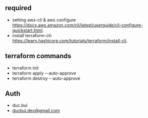 ## required
- setting aws-cli & aws configure https://docs.aws.amazon.com/cli/latest/userguide/cli-configure-quickstart.html.
- install terraform-cli: https://learn.hashicorp.com/tutorials/terraform/install-cli.
## terraform commands
- terraform init
- terraform apply --auto-approve
- terraform destroy --auto-approve

## Auth
- duc.bui
- ducbui.dev@gmail.com